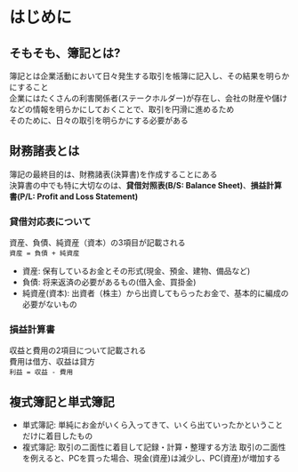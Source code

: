 # はじめに
## そもそも、簿記とは?
簿記とは企業活動において日々発生する取引を帳簿に記入し、その結果を明らかにすること  
企業にはたくさんの利害関係者(ステークホルダー)が存在し、会社の財産や儲けなどの情報を明らかにしておくことで、取引を円滑に進めるため  
そのために、日々の取引を明らかにする必要がある  

## 財務諸表とは
簿記の最終目的は、財務諸表(決算書)を作成することにある  
決算書の中でも特に大切なのは、**貸借対照表(B/S: Balance Sheet)**、**損益計算書(P/L: Profit and Loss Statement)**  

### 貸借対応表について
資産、負債、純資産（資本）の3項目が記載される    
`資産 = 負債 + 純資産`  

- 資産: 保有しているお金とその形式(現金、預金、建物、備品など)
- 負債: 将来返済の必要があるもの(借入金、買掛金)
- 純資産(資本): 出資者（株主）から出資してもらったお金で、基本的に編成の必要がないもの

### 損益計算書
収益と費用の2項目について記載される  
費用は借方、収益は貸方  
`利益 = 収益 - 費用`

## 複式簿記と単式簿記
- 単式簿記: 単純にお金がいくら入ってきて、いくら出ていったかということだけに着目したもの
- 複式簿記: 取引の二面性に着目して記録・計算・整理する方法
取引の二面性を例えると、PCを買った場合、現金(資産)は減少し、PC(資産)が増加する
